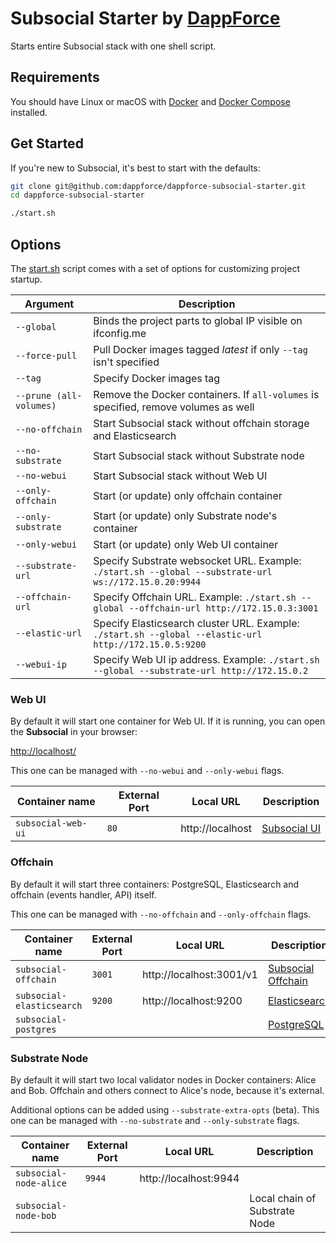 # Subsocial Starter by [DappForce](https://github.com/dappforce)
Starts entire Subsocial stack with one shell script. 


## Requirements

You should have Linux or macOS with [Docker](https://www.docker.com/get-started) and [Docker Compose](https://docs.docker.com/compose/) installed.

## Get Started

If you're new to Subsocial, it's best to start with the defaults:

```bash
git clone git@github.com:dappforce/dappforce-subsocial-starter.git
cd dappforce-subsocial-starter

./start.sh 
```

## Options

The [start.sh](start.sh) script comes with a set of options for customizing project startup.

| Argument                 | Description                                                                                          |
| ------------------------ | ---------------------------------------------------------------------------------------------------- |
| `--global`               | Binds the project parts to global IP visible on ifconfig.me
| `--force-pull`           | Pull Docker images tagged _latest_ if only `--tag` isn't specified
| `--tag`                  | Specify Docker images tag
| `--prune (all-volumes)`  | Remove the Docker containers. If `all-volumes` is specified, remove volumes as well
| `--no-offchain`          | Start Subsocial stack without offchain storage and Elasticsearch
| `--no-substrate`         | Start Subsocial stack without Substrate node
| `--no-webui`             | Start Subsocial stack without Web UI
| `--only-offchain`        | Start (or update) only offchain container
| `--only-substrate`       | Start (or update) only Substrate node's container
| `--only-webui`           | Start (or update) only Web UI container
| `--substrate-url`        | Specify Substrate websocket URL. Example: `./start.sh --global --substrate-url ws://172.15.0.20:9944`
| `--offchain-url`         | Specify Offchain URL. Example: `./start.sh --global --offchain-url http://172.15.0.3:3001`
| `--elastic-url`          | Specify Elasticsearch cluster URL. Example: `./start.sh --global --elastic-url http://172.15.0.5:9200`
| `--webui-ip`             | Specify Web UI ip address. Example: `./start.sh --global --substrate-url http://172.15.0.2`

### Web UI

By default it will start one container for Web UI. If it is running, you can open the **Subsocial** in your browser:

[http://localhost/](http://localhost)

This one can be managed with `--no-webui` and `--only-webui` flags.

| Container name     | External Port | Local URL        | Description   |
| ------------------ | ------------- | ---------------- | ------------- |
| `subsocial-web-ui` | `80`          | http://localhost | [Subsocial UI](https://github.com/dappforce/dappforce-subsocial-ui)

### Offchain

By default it will start three containers: PostgreSQL, Elasticsearch and offchain (events handler, API) itself.

This one can be managed with `--no-offchain` and `--only-offchain` flags.

| Container name            | External Port   | Local URL                | Description         |
| ------------------------- | --------------- | ------------------------ | ------------------- |
| `subsocial-offchain`      | `3001`          | http://localhost:3001/v1 | [Subsocial Offchain](https://github.com/dappforce/dappforce-subsocial-offchain)
| `subsocial-elasticsearch` | `9200`          | http://localhost:9200    | [Elasticsearch](https://www.elastic.co/what-is/elasticsearch)
| `subsocial-postgres`      |                 |                          | [PostgreSQL](https://www.postgresql.org/about/)

### Substrate Node

By  default it will start two local validator nodes in Docker containers: Alice and Bob. Offchain and others connect to Alice's node, because it's external.

Additional options can be added using `--substrate-extra-opts` (beta).
This one can be managed with `--no-substrate` and `--only-substrate` flags.

| Container name          | External Port   | Local URL             | Description                  |
| ----------------------- | --------------- | --------------------- | ---------------------------- |
| `subsocial-node-alice`  | `9944`          | http://localhost:9944 |
| `subsocial-node-bob`    |                 |                       | Local chain of Substrate Node